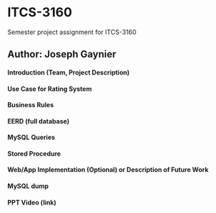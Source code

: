 
# ITCS-3160
Semester project assignment for ITCS-3160

## Author: Joseph Gaynier

#### Introduction (Team, Project Description)
#### Use Case for Rating System
#### Business Rules
#### EERD (full database)
#### MySQL Queries
#### Stored Procedure
#### Web/App Implementation (Optional) or Description of Future Work
#### MySQL dump
#### PPT Video (link)
